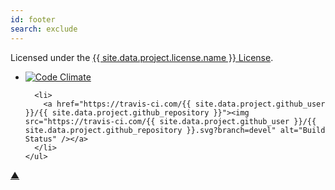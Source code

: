 ```yaml
---
id: footer
search: exclude
---
```


<div class="col-sm-1">
</div>

<div class="col-sm-10 centered">
  Licensed under the <a href="{{ site.data.project.license.url }}">{{ site.data.project.license.name }} License</a>.
  <br>
  <span class="container centered">
    <ul class="list-inline">
      <li>
        <a href="https://codeclimate.com/github/{{ site.data.project.github_user }}/{{ site.data.project.github_repository }}"><img src="https://codeclimate.com/github/{{ site.data.project.github_user }}/{{ site.data.project.github_repository }}.png" alt="Code Climate" /></a>
      </li>

      <li>
        <a href="https://travis-ci.com/{{ site.data.project.github_user }}/{{ site.data.project.github_repository }}"><img src="https://travis-ci.com/{{ site.data.project.github_user }}/{{ site.data.project.github_repository }}.svg?branch=devel" alt="Build Status" /></a>
      </li>
    </ul>
  </span>
</div>

<div class="col-sm-1">
  <p class="text-right"><a href="#top">&#x25B2;</a></p>
</div>
